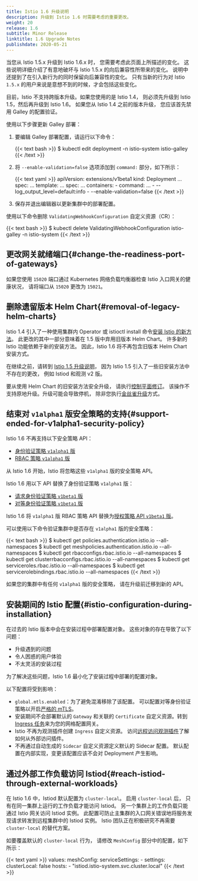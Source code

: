 ```yaml
---
title: Istio 1.6 升级说明
description: 升级到 Istio 1.6 时需要考虑的重要更改。
weight: 20
release: 1.6
subtitle: Minor Release
linktitle: 1.6 Upgrade Notes
publishdate: 2020-05-21
---
```


当您从 Istio 1.5.x 升级到 Istio 1.6.x 时，
您需要考虑此页面上所描述的变化。
这些说明详细介绍了有意地破坏与 Istio 1.5.x
的向后兼容性所带来的变化。
说明中还提到了在引入新行为的同时保留向后兼容性的变化。
只有当新的行为对 Istio `1.5.x`
的用户来说是意想不到的时候，才会包括这些变化。

目前，Istio 不支持跨版本升级。如果您使用的是 Istio 1.4，
则必须先升级到 Istio 1.5，然后再升级到 Istio 1.6。
如果您从 Istio 1.4 之前的版本升级，
您应该首先禁用 Galley 的配置验证。

使用以下步骤更新 Galley 部署：

1. 要编辑 Galley 部署配置，请运行以下命令：

    {{< text bash >}}
    $ kubectl edit deployment -n istio-system istio-galley
    {{< /text >}}

1. 将 `--enable-validation=false` 选项添加到 `command:` 部分，如下所示：

    {{< text yaml >}}
    apiVersion: extensions/v1beta1
    kind: Deployment
    ...
    spec:
    ...
      template:
        ...
        spec:
          ...
          containers:
          - command:
            ...
            - --log_output_level=default:info
            - --enable-validation=false
    {{< /text >}}

1. 保存并退出编辑器以更新集群中的部署配置。

使用以下命令删除 `ValidatingWebhookConfiguration` 自定义资源（CR）：

  {{< text bash >}}
  $ kubectl delete ValidatingWebhookConfiguration istio-galley -n istio-system
  {{< /text >}}

## 更改网关就绪端口{#change-the-readiness-port-of-gateways}

如果您使用 `15020` 端口通过 Kubernetes
网络负载均衡器检查 Istio 入口网关的健康状况，
请将端口从 `15020` 更改为 `15021`。

## 删除遗留版本 Helm Chart{#removal-of-legacy-helm-charts}

Istio 1.4 引入了一种使用集群内
Operator 或 istioctl install
命令[安装 Istio 的新方法](/zh/blog/2019/introducing-istio-operator/)。
此更改的其中一部分意味着在 1.5
版中弃用旧版本 Helm Chart。
许多新的 Istio 功能依赖于新的安装方法。
因此，Istio 1.6 将不再包含旧版本 Helm Chart 安装方式。

在继续之前，请转到
[Istio 1.5 升级说明](/zh/news/releases/1.5.x/announcing-1.5/upgrade-notes/#control-plane-restructuring)，
因为 Istio 1.5 引入了一些旧安装方法中不存在的更改，
例如 Istiod 和观测 v2 版。

要从使用 Helm Chart 的旧安装方法安全升级，
请执行[控制平面修订](/zh/blog/2020/multiple-control-planes/)。
该操作不支持原地升级。升级可能会导致停机，
除非您执行[金丝雀升级](/zh/docs/setup/upgrade/#canary-upgrades)方式。

## 结束对 `v1alpha1` 版安全策略的支持{#support-ended-for-v1alpha1-security-policy}

Istio 1.6 不再支持以下安全策略 API：

- [身份验证策略 `v1alpha1` 版](https://archive.istio.io/v1.4/zh/docs/reference/config/security/istio.authentication.v1alpha1/)
- [RBAC 策略 `v1alpha1` 版](https://archive.istio.io/v1.4/docs/reference/config/security/istio.rbac.v1alpha1/)

从 Istio 1.6 开始，Istio 将忽略这些
`v1alpha1` 版的安全策略 API。

Istio 1.6 用以下 API
替换了身份验证策略 `v1alpha1` 版：

- [请求身份验证策略 `v1beta1` 版](/zh/docs/reference/config/security/request_authentication)
- [对等身份验证策略 `v1beta1` 版](/zh/docs/reference/config/security/peer_authentication)

Istio 1.6 将 `v1alpha1` 版 RBAC 策略 API
替换为[授权策略 API `v1beta1` 版](/zh/docs/reference/config/security/authorization-policy/)。

可以使用以下命令验证集群中是否存在 `v1alpha1` 版的安全策略：

  {{< text bash >}}
  $ kubectl get policies.authentication.istio.io --all-namespaces
  $ kubectl get meshpolicies.authentication.istio.io --all-namespaces
  $ kubectl get rbacconfigs.rbac.istio.io --all-namespaces
  $ kubectl get clusterrbacconfigs.rbac.istio.io --all-namespaces
  $ kubectl get serviceroles.rbac.istio.io --all-namespaces
  $ kubectl get servicerolebindings.rbac.istio.io --all-namespaces
  {{< /text >}}

如果您的集群中有任何 `v1alpha1` 版的安全策略，
请在升级前迁移到新的 API。

## 安装期间的 Istio 配置{#istio-configuration-during-installation}

在过去的 Istio 版本中会在安装过程中部署配置对象。
这些对象的存在导致了以下问题：

- 升级遇到的问题
- 令人困惑的用户体验
- 不太灵活的安装过程

为了解决这些问题，Istio 1.6
最小化了安装过程中部署的配置对象。

以下配置将受到影响：

- `global.mtls.enabled`：为了避免混淆移除了该配置。
  可以配置对等身份验证策略以开启[严格的 mTLS](/zh/docs/tasks/security/authentication/authn-policy/#globally-enabling-istio-mutual-tls-in-strict-mode)。
- 安装期间不会部署默认的 `Gateway`
  和关联的 `Certificate` 自定义资源。转到
  [Ingress 任务](/zh/docs/tasks/traffic-management/ingress/)来为您的网格配置网关。
- Istio 不再为观测插件创建 `Ingress` 自定义资源。
  访问[远程访问观测插件](/zh/docs/tasks/observability/gateways/)了解如何从外部访问插件。
- 不再通过自动生成的 `Sidecar`
  自定义资源定义默认的 Sidecar 配置。
  默认配置在内部实现，变更该配置应该不会对
  Deployment 产生影响。

## 通过外部工作负载访问 Istiod{#reach-istiod-through-external-workloads}

在 Istio 1.6 中，Istiod 默认配置为 `cluster-local`。
启用 `cluster-local` 后，
只有在同一集群上运行的工作负载才能访问 Istiod。
另一个集群上的工作负载只能通过 Istio 网关访问 Istiod 实例。
此配置可防止主集群的入口网关错误地将服务发现请求转发到远程集群中的 Istiod 实例。
Istio 团队正在积极研究不再需要 `cluster-local` 的替代方案。

如要覆盖默认的 `cluster-local` 行为，
请修改 `MeshConfig` 部分中的配置，如下所示：

  {{< text yaml >}}
  values:
    meshConfig:
      serviceSettings:
        - settings:
            clusterLocal: false
          hosts:
            - "istiod.istio-system.svc.cluster.local"
  {{< /text >}}
